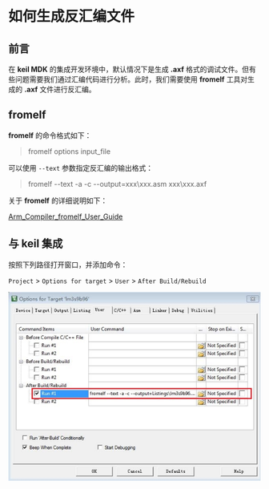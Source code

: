 # 如何生成反汇编文件

## 前言

在 **keil MDK** 的集成开发环境中，默认情况下是生成 **.axf** 格式的调试文件。但有些问题需要我们通过汇编代码进行分析。此时，我们需要使用 **fromelf** 工具对生成的 **.axf** 文件进行反汇编。

## fromelf

**fromelf** 的命令格式如下：

> fromelf options input_file

可以使用 `--text` 参数指定反汇编的输出格式：

> fromelf --text -a -c --output=xxx\xxx.asm xxx\xxx.axf

关于 **fromelf** 的详细说明如下：

[Arm_Compiler_fromelf_User_Guide][1]

## 与 keil 集成

按照下列路径打开窗口，并添加命令：

`Project` > `Options for target` > `User` > `After Build/Rebuild`

![fromelf configure][2]

 [1]: http://www.keil.com/support/man/docs/armclang_util/
 [2]: ./images/fromelf_configure.jpg
